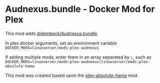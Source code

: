 # Audnexus.bundle - Docker Mod for Plex

This mod adds [djdembeck/Audnexus.bundle](https://github.com/djdembeck/Audnexus.bundle).

In plex docker arguments, set an environment variable `DOCKER_MODS=linuxserver/mods:plex-audnexus`

If adding multiple mods, enter them in an array separated by `|`, such as `DOCKER_MODS=linuxserver/mods:plex-audnexus|linuxserver/mods:plex-absolute-hama`

This mod was created based upon the [plex-absolute-hama](https://github.com/linuxserver/docker-mods/tree/plex-absolute-hama) mod.